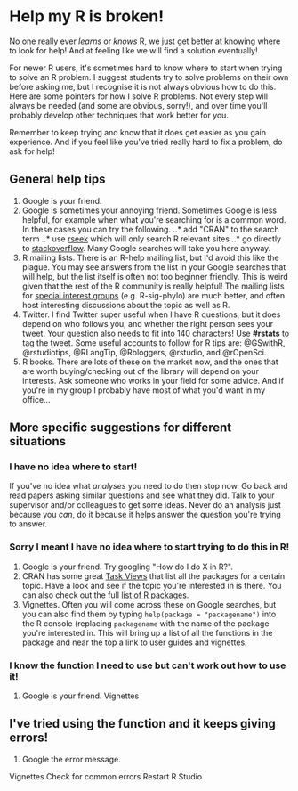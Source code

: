 # Help my R is broken!

No one really ever *learns* or *knows* R, we just get better at knowing where to look for help! And at feeling like we will find a solution eventually!

For newer R users, it's sometimes hard to know where to start when trying to solve an R problem. 
I suggest students try to solve problems on their own before asking me, but I recognise it is not always obvious how to do this. 
Here are some pointers for how I solve R problems. 
Not every step will always be needed (and some are obvious, sorry!), and over time you'll probably develop other techniques that work better for you.

Remember to keep trying and know that it does get easier as you gain experience.
And if you feel like you've tried really hard to fix a problem, do ask for help!

## General help tips
1. Google is your friend.
2. Google is sometimes your annoying friend. 
Sometimes Google is less helpful, for example when what you're searching for is a common word. 
In these cases you can try the following.
..* add "CRAN" to the search term
..* use [rseek](https://www.rseek.org) which will only search R relevant sites
..* go directly to [stackoverflow](https://www.stackoverflow.com). Many Google searches will take you here anyway.
3. R mailing lists. 
There is an R-help mailing list, but I'd avoid this like the plague. You may see answers from the list in your Google searches that will help, but the list itself is often not too beginner friendly. 
This is weird given that the rest of the R community is really helpful! 
The mailing lists for [special interest groups](https://www.r-project.org/mail.html) (e.g. R-sig-phylo) are much better, and often host interesting discussions about the topic as well as R.
4. Twitter. 
I find Twitter super useful when I have R questions, but it does depend on who follows you, and whether the right person sees your tweet. 
Your question also needs to fit into 140 characters! Use **#rstats** to tag the tweet. Some useful accounts to follow for R tips are: @GSwithR, @rstudiotips, @RLangTip, @Rbloggers, @rstudio, and @rOpenSci.
5. R books. There are lots of these on the market now, and the ones that are worth buying/checking out of the library will depend on your interests. Ask someone who works in your field for some advice. And if you're in my group I probably have most of what you'd want in my office...

## More specific suggestions for different situations

### I have no idea where to start!
If you've no idea what _analyses_ you need to do then stop now. 
Go back and read papers asking similar questions and see what they did.
Talk to your supervisor and/or colleagues to get some ideas. 
Never do an analysis just because you _can_, do it because it helps answer the question you're trying to answer.

### Sorry I meant I have no idea where to start trying to do this in R!

1. Google is your friend. 
Try googling "How do I do X in R?".
2. CRAN has some great [Task Views](https://cran.r-project.org/web/views/) that list all the packages for a certain topic. Have a look and see if the topic you're interested in is there. 
You can also check out the full [list of R packages](https://cran.r-project.org/web/packages/available_packages_by_name.html).
3. Vignettes. 
Often you will come across these on Google searches, but you can also find them by typing `help(package = "packagename")`
into the R console (replacing `packagename` with the name of the package you're interested in. 
This will bring up a list of all the functions in the package and near the top a link to user guides and vignettes. 


### I know the function I need to use but can't work out how to use it!

1. Google is your friend. 
Vignettes


## I've tried using the function and it keeps giving errors!

1. Google the error message. 

Vignettes
Check for common errors
Restart R Studio